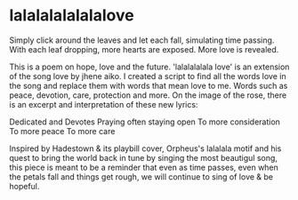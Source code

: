 # lalalalalalalalove

Simply click around the leaves and let each fall, simulating time passing.
With each leaf dropping, more hearts are exposed. More love is revealed. 

This is a poem on hope, love and the future. 'lalalalalala love' is an extension of the song love by jhene aiko. I created a script to find all the words love in the song and replace them with words that mean love to me. Words such as peace, devotion, care, protection and more. On the image of the rose, there is an excerpt and interpretation of these new lyrics:

  Dedicated and Devotes
  Praying often staying open
  To more consideration
  To more peace
  To more care
  
Inspired by Hadestown & its playbill cover, Orpheus's lalalala motif and his quest to bring the world back in tune by singing the most beautigul song, this piece is meant to be a reminder that even as time passes, even when the petals fall and things get rough, we will continue to sing of love & be hopeful. 
